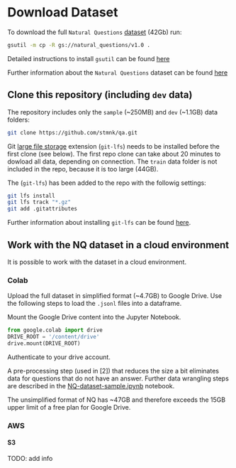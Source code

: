 # Download Dataset

To download the full `Natural Questions` [dataset](https://ai.google.com/research/NaturalQuestions/download) (42Gb) run:
```bash
gsutil -m cp -R gs://natural_questions/v1.0 .
```
Detailed instructions to install `gsutil` can be found [here](https://cloud.google.com/storage/docs/gsutil_install)

Further information about the `Natural Questions` dataset can be found [here](https://ai.google.com/research/NaturalQuestions/dataset)

## Clone this repository (including `dev` data)

The repository includes only the `sample` (~250MB) and `dev` (~1.1GB) data folders:

```bash
git clone https://github.com/stmnk/qa.git
```
Git [large file storage](https://git-lfs.github.com/) extension (`git-lfs`) needs to be installed before the first clone (see below). The first repo clone can take about 20 minutes to dowload all data, depending on connection. The `train` data folder is not included in the repo, because it is too large (44GB).

The (`git-lfs`) has been added to the repo with the followig settings:

```bash
git lfs install
git lfs track "*.gz"
git add .gitattributes
```

Further information about installing `git-lfs` can be found [here](https://git-lfs.github.com/). 

## Work with the NQ dataset in a cloud environment

It is possible to work with the dataset in a cloud environment.

### Colab 

Upload the full dataset in simplified format (~4.7GB) to Google Drive. Use the following steps to load the `.jsonl` files into a dataframe. 

Mount the Google Drive content into the Jupyter Notebook.

```python
from google.colab import drive
DRIVE_ROOT = '/content/drive'
drive.mount(DRIVE_ROOT)
```
Authenticate to your drive account.

A pre-processing step (used in [2]) that reduces the size a bit eliminates data for questions that do not have an answer. Further data wrangling steps are described in the [NQ-dataset-sample.ipynb](sample/NQ-dataset-sample.ipynb) notebook.

The unsimplified format of NQ has ~47GB and therefore exceeds the 15GB upper limit of a free plan for Google Drive. 

### AWS

#### S3

TODO: add info